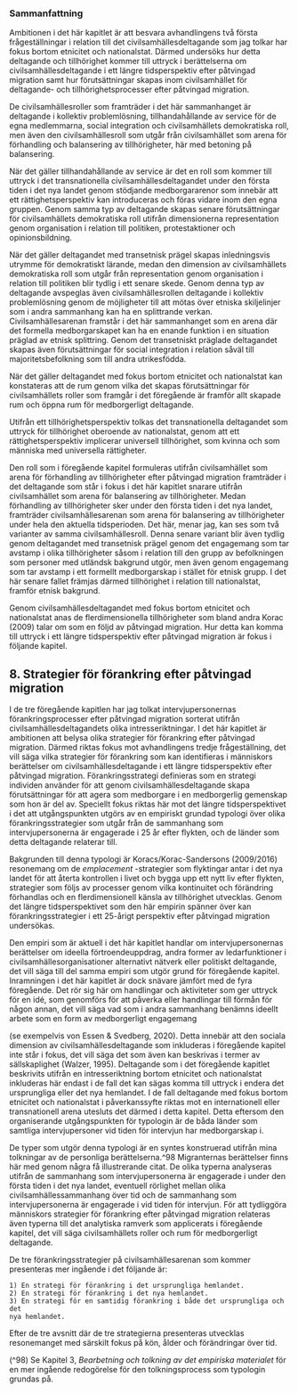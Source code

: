 ### Sammanfattning

Ambitionen i det här kapitlet är att besvara avhandlingens två första
frågeställningar i relation till det civilsamhällesdeltagande som jag tolkar har fokus
bortom etnicitet och nationalstat. Därmed undersöks hur detta deltagande och
tillhörighet kommer till uttryck i berättelserna om civilsamhällesdeltagande i ett
längre tidsperspektiv efter påtvingad migration samt hur förutsättningar skapas
inom civilsamhället för deltagande- och tillhörighetsprocesser efter påtvingad
migration.

De civilsamhällesroller som framträder i det här sammanhanget är deltagande i
kollektiv problemlösning, tillhandahållande av service för de egna medlemmarna,
social integration och civilsamhällets demokratiska roll, men även den
civilsamhällesroll som utgår från civilsamhället som arena för förhandling och
balansering av tillhörigheter, här med betoning på balansering.

När det gäller tillhandahållande av service är det en roll som kommer till uttryck i
det transnationella civilsamhällesdeltagandet under den första tiden i det nya
landet genom stödjande medborgararenor som innebär att ett rättighetsperspektiv
kan introduceras och föras vidare inom den egna gruppen. Genom samma typ av
deltagande skapas senare förutsättningar för civilsamhällets demokratiska roll
utifrån dimensionerna representation genom organisation i relation till politiken,
protestaktioner och opinionsbildning.

När det gäller deltagandet med transetnisk prägel skapas inledningsvis utrymme
för demokratiskt lärande, medan den dimension av civilsamhällets demokratiska
roll som utgår från representation genom organisation i relation till politiken blir
tydlig i ett senare skede. Genom denna typ av deltagande avspeglas även
civilsamhällesrollen deltagande i kollektiv problemlösning genom de möjligheter
till att mötas över etniska skiljelinjer som i andra sammanhang kan ha en
splittrande verkan. Civilsamhällesarenan framstår i det här sammanhanget som en
arena där det formella medborgarskapet kan ha en enande funktion i en situation
präglad av etnisk splittring. Genom det transetniskt präglade deltagandet skapas
även förutsättningar för social integration i relation såväl till majoritetsbefolkning
som till andra utrikesfödda.


När det gäller deltagandet med fokus bortom etnicitet och nationalstat kan
konstateras att de rum genom vilka det skapas förutsättningar för civilsamhällets
roller som framgår i det föregående är framför allt skapade rum och öppna rum
för medborgerligt deltagande.

Utifrån ett tillhörighetsperspektiv tolkas det transnationella deltagandet som
uttryck för tillhörighet oberoende av nationalstat, genom att ett
rättighetsperspektiv implicerar universell tillhörighet, som kvinna och som
människa med universella rättigheter.

Den roll som i föregående kapitel formuleras utifrån civilsamhället som arena för
förhandling av tillhörigheter efter påtvingad migration framträder i det deltagande
som står i fokus i det här kapitlet snarare utifrån civilsamhället som arena för
balansering av tillhörigheter. Medan förhandling av tillhörigheter sker under den
första tiden i det nya landet, framträder civilsamhällesarenan som arena för
balansering av tillhörigheter under hela den aktuella tidsperioden. Det här, menar
jag, kan ses som två varianter av samma civilsamhällesroll. Denna senare variant
blir även tydlig genom deltagandet med transetnisk prägel genom det engagemang
som tar avstamp i olika tillhörigheter såsom i relation till den grupp av
befolkningen som personer med utländsk bakgrund utgör, men även genom
engagemang som tar avstamp i ett formellt medborgarskap i stället för etnisk
grupp. I det här senare fallet främjas därmed tillhörighet i relation till nationalstat,
framför etnisk bakgrund.

Genom civilsamhällesdeltagandet med fokus bortom etnicitet och nationalstat
anas de flerdimensionella tillhörigheter som bland andra Korac (2009) talar om
som en följd av påtvingad migration. Hur detta kan komma till uttryck i ett längre
tidsperspektiv efter påtvingad migration är fokus i följande kapitel.



## 8. Strategier för förankring efter påtvingad migration

I de tre föregående kapitlen har jag tolkat intervjupersonernas
förankringsprocesser efter påtvingad migration sorterat utifrån
civilsamhällesdeltagandets olika intresseriktningar. I det här kapitlet är ambitionen
att belysa olika strategier för förankring efter påtvingad migration. Därmed riktas
fokus mot avhandlingens tredje frågeställning, det vill säga vilka strategier för
förankring som kan identifieras i människors berättelser om
civilsamhällesdeltagande i ett längre tidsperspektiv efter påtvingad migration.
Förankringsstrategi definieras som en strategi individen använder för att genom
civilsamhällesdeltagande skapa förutsättningar för att agera som medborgare i en
medborgerlig gemenskap som hon är del av. Speciellt fokus riktas här mot det
längre tidsperspektivet i det att utgångspunkten utgörs av en empiriskt grundad
typologi över olika förankringsstrategier som utgår från de sammanhang som
intervjupersonerna är engagerade i 25 år efter flykten, och de länder som detta
deltagande relaterar till.

Bakgrunden till denna typologi är Koracs/Korac-Sandersons (2009/2016)
resonemang om de _emplacement_ -strategier som flyktingar antar i det nya landet för
att återta kontrollen i livet och bygga upp ett nytt liv efter flykten, strategier som
följs av processer genom vilka kontinuitet och förändring förhandlas och en
flerdimensionell känsla av tillhörighet utvecklas. Genom det längre
tidsperspektivet som den här empirin spänner över kan förankringsstrategier i ett
25-årigt perspektiv efter påtvingad migration undersökas.

Den empiri som är aktuell i det här kapitlet handlar om intervjupersonernas
berättelser om ideella förtroendeuppdrag, andra former av ledarfunktioner i
civilsamhällesorganisationer alternativt nätverk eller politiskt deltagande, det vill
säga till del samma empiri som utgör grund för föregående kapitel. Inramningen
i det här kapitlet är dock snävare jämfört med de fyra föregående. Det rör sig här
om handlingar och aktiviteter som ger uttryck för en idé, som genomförs för att
påverka eller handlingar till förmån för någon annan, det vill säga vad som i andra
sammanhang benämns ideellt arbete som en form av medborgerligt engagemang


(se exempelvis von Essen & Svedberg, 2020). Detta innebär att den sociala
dimension av civilsamhällesdeltagande som inkluderas i föregående kapitel inte
står i fokus, det vill säga det som även kan beskrivas i termer av sällskaplighet
(Walzer, 1995). Deltagande som i det föregående kapitlet beskrivits utifrån en
intresseriktning bortom etnicitet och nationalstat inkluderas här endast i de fall
det kan sägas komma till uttryck i endera det ursprungliga eller det nya hemlandet.
I de fall deltagande med fokus bortom etnicitet och nationalstat i påverkanssyfte
riktas mot en internationell eller transnationell arena utesluts det därmed i detta
kapitel. Detta eftersom den organiserande utgångspunkten för typologin är de
båda länder som samtliga intervjupersoner vid tiden för intervjun har
medborgarskap i.

De typer som utgör denna typologi är en syntes konstruerad utifrån mina
tolkningar av de personliga berättelserna.^98 Migranternas berättelser finns här med
genom några få illustrerande citat. De olika typerna analyseras utifrån de
sammanhang som intervjupersonerna är engagerade i under den första tiden i det
nya landet, eventuell rörlighet mellan olika civilsamhällessammanhang över tid
och de sammanhang som intervjupersonerna är engagerade i vid tiden för
intervjun. För att tydliggöra människors strategier för förankring efter påtvingad
migration relateras även typerna till det analytiska ramverk som applicerats i
föregående kapitel, det vill säga civilsamhällets roller och rum för medborgerligt
deltagande.

De tre förankringsstrategier på civilsamhällesarenan som kommer presenteras
mer ingående i det följande är:

```
1) En strategi för förankring i det ursprungliga hemlandet.
2) En strategi för förankring i det nya hemlandet.
3) En strategi för en samtidig förankring i både det ursprungliga och det
nya hemlandet.
```
Efter de tre avsnitt där de tre strategierna presenteras utvecklas resonemanget
med särskilt fokus på kön, ålder och förändringar över tid.

(^98) Se Kapitel 3, _Bearbetning och tolkning av det empiriska materialet_ för en mer ingående redogörelse för
den tolkningsprocess som typologin grundas på.


